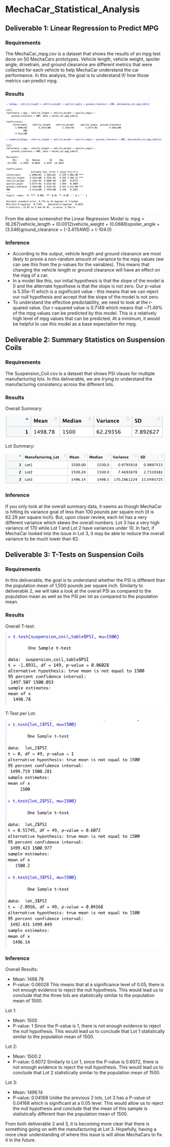 # MechaCar_Statistical_Analysis

## Deliverable 1: Linear Regression to Predict MPG
### Requirements
The MechaCar_mpg.csv is a dataset that shows the results of an mpg test done on 50 MechaCars prototypes. Vehicle length, vehicle weight, spoiler angle, drivetrain, and ground clearance are different metrics that were collected for each vehicle to help MechaCar understand the car performance. In this analysis, the goal is to understand if/ how those metrics can predict mpg.
### Results
![mpg_prediction.png](Resources/mpg_prediction.png) 

From the above screenshot the Linear Regression Model is: 
mpg = (6.267)vehicle_length + (0.0012)vehicle_weight + (0.0688)spoiler_angle + (3.546)ground_clearance + (-3.411)AWD + (-104.0)

### Inference
- According to the output, vehicle length and ground clearance are most likely to provie a non-random amount of variance to the mpg values (we can see this from the p-values for the vairables). This means that changing the vehicle length or ground clearance will have an effect on the mpg of a car.  
- In a model like this, our initial hypothesis is that the slope of the model is 0 and the alternate hypothese is that the slope is not zero. Our p-value is 5.35e-11 which is a significant value - this means that we can reject our null hypothesis and accept that the slope of the model is not zero.
- To understand the effective predictability, we need to look at the r-quared value. Our r-squared value is 0.7149 which means that ~71.49% of the mpg values can be predicted by this model. This is a relatively high level of mpg values that can be predicted. At a minimum, it would be helpful to use this model as a base expectation for mpg.

## Deliverable 2: Summary Statistics on Suspension Coils
### Requirements
The Suspension_Coil.csv is a dataset that shows PSI vlaues for multiple manufacturing lots. In this deliverable, we are trying to understand the manufacturing consistency across the different lots.
### Results
Overall Summary:

![total_summary.png](Resources/total_summary.png) 

Lot Summary:

![lot_summary.png](Resources/lot_summary.png) 

### Inference
If you only look at the overall summary data, it seems as though MechaCar is hitting its variance goal of less than 100 pounds per square inch (it is 62.29 per square inch). But, upon closer review, each lot has a very different variance which skews the overall numbers. Lot 3 has a very high variance of 170 while Lot 1 and Lot 2 have variances under 10. In fact, if MechaCar looked into the issue in Lot 3, it may be able to reduce the overall variance to be much lower than 62. 

## Deliverable 3: T-Tests on Suspension Coils
### Requirements
In this deliverable, the goal is to understand whether the PSI is different than the population mean of 1,500 pounds per square inch. Similarly to deliverable 2, we will take a look at the overall PSI as compared to the population mean as well as the PSI per lot as compared to the population mean.
### Results
Overall T-test:

![overall_t_test.png](Resources/overall_t_test.png) 

T-Test per Lot:

![per_lot_t_test.png](Resources/per_lot_t_test.png) 

### Inference
Overall Results:
- Mean: 1498.78 
- P-value: 0.06028
This means that at a significance level of 0.05, there is not enough evidence to reject the null hypothesis. This would lead us to conclude that the three lots are statistically similar to the population mean of 1500.

Lot 1:
- Mean: 1500
- P-value: 1
Since the P-value is 1, there is not enough evidence to reject the null hypothesis. This would lead us to conclude that Lot 1 statistically similar to the population mean of 1500.

Lot 2:
- Mean: 1500.2
- P-value: 0.6072
Similarly to Lot 1, since the P-value is 0.6072, there is not enough evidence to reject the null hypothesis. This would lead us to conclude that Lot 2 statistically similar to the population mean of 1500.

Lot 3:
- Mean: 1496.14 
- P-value: 0.04168
Unlike the previous 2 lots, Lot 3 has a P-value of 0.04168 which is significant at a 0.05 level. This would allow us to reject the null hypothesis and conclude that the mean of this sample is statistically different than the population mean of 1500.

From both deliverable 2 and 3, it is becoming more clear that there is something going on with the manufacturing at Lot 3. Hopefully, having a more clear understanding of where this issue is will allow MechaCars to fix it in the future.


